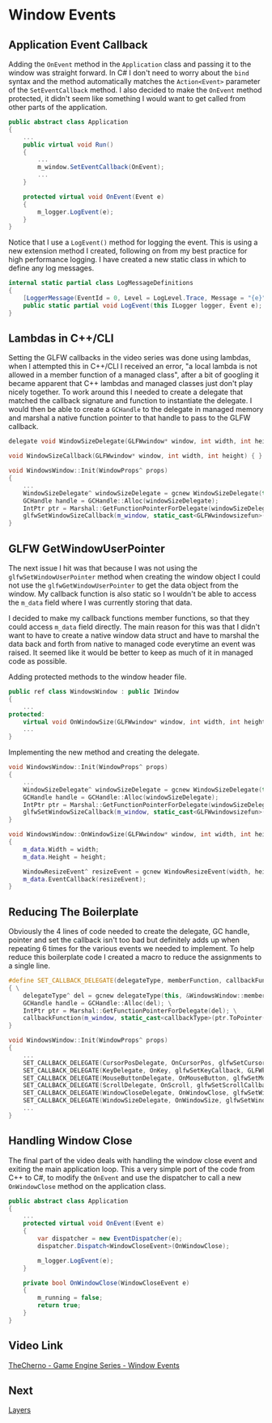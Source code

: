 # Window Events

## Application Event Callback

Adding the `OnEvent` method in the `Application` class and passing it to the window was straight forward. In C# I don't need to worry about the `bind` syntax and the method automatically matches the `Action<Event>` parameter of the `SetEventCallback` method. I also decided to make the `OnEvent` method protected, it didn't seem like something I would want to get called from other parts of the application.

```cs
public abstract class Application
{
    ...
    public virtual void Run()
    {
        ...
        m_window.SetEventCallback(OnEvent);
        ...
    }

    protected virtual void OnEvent(Event e)
    {
        m_logger.LogEvent(e);
    }
}
```

Notice that I use a `LogEvent()` method for logging the event. This is using a new extension method I created, following on from my best practice for high performance logging. I have created a new static class in which to define any log messages.

```cs
internal static partial class LogMessageDefinitions
{
    [LoggerMessage(EventId = 0, Level = LogLevel.Trace, Message = "{e}")]
    public static partial void LogEvent(this ILogger logger, Event e);
}
```

## Lambdas in C++/CLI

Setting the GLFW callbacks in the video series was done using lambdas, when I attempted this in C++/CLI I received an error, "a local lambda is not allowed in a member function of a managed class", after a bit of googling it became apparent that C++ lambdas and managed classes just don't play nicely together. To work around this I needed to create a delegate that matched the callback signature and function to instantiate the delegate. I would then be able to create a `GCHandle` to the delegate in managed memory and marshal a native function pointer to that handle to pass to the GLFW callback.

```c++
delegate void WindowSizeDelegate(GLFWwindow* window, int width, int height);

void WindowSizeCallback(GLFWwindow* window, int width, int height) { }

void WindowsWindow::Init(WindowProps^ props)
{
    ...
    WindowSizeDelegate^ windowSizeDelegate = gcnew WindowSizeDelegate(this, WindowSizeCallback);
    GCHandle handle = GCHandle::Alloc(windowSizeDelegate);
	IntPtr ptr = Marshal::GetFunctionPointerForDelegate(windowSizeDelegate);
	glfwSetWindowSizeCallback(m_window, static_cast<GLFWwindowsizefun>(ptr->ToPointer()));
}
```

## GLFW GetWindowUserPointer

The next issue I hit was that because I was not using the `glfwSetWindowUserPointer` method when creating the window object I could not use the `glfwGetWindowUserPointer` to get the data object from the window. My callback function is also static so I wouldn't be able to access the `m_data` field where I was currently storing that data.

I decided to make my callback functions member functions, so that they could access `m_data` field directly. The main reason for this was that I didn't want to have to create a native window data struct and have to marshal the data back and forth from native to managed code everytime an event was raised. It seemed like it would be better to keep as much of it in managed code as possible.

Adding protected methods to the window header file.
```c++
public ref class WindowsWindow : public IWindow
{
    ...
protected:
    virtual void OnWindowSize(GLFWwindow* window, int width, int height);
    ...
}
```

Implementing the new method and creating the delegate.
```c++
void WindowsWindow::Init(WindowProps^ props)
{
    ...
    WindowSizeDelegate^ windowSizeDelegate = gcnew WindowSizeDelegate(this, &WindowsWindow::OnWindowSize);
    GCHandle handle = GCHandle::Alloc(windowSizeDelegate);
	IntPtr ptr = Marshal::GetFunctionPointerForDelegate(windowSizeDelegate);
	glfwSetWindowSizeCallback(m_window, static_cast<GLFWwindowsizefun>(ptr->ToPointer()));
}

void WindowsWindow::OnWindowSize(GLFWwindow* window, int width, int height)
{
	m_data.Width = width;
	m_data.Height = height;

	WindowResizeEvent^ resizeEvent = gcnew WindowResizeEvent(width, height);
	m_data.EventCallback(resizeEvent);
}
```

## Reducing The Boilerplate

Obviously the 4 lines of code needed to create the delegate, GC handle, pointer and set the callback isn't too bad but definitely adds up when repeating 6 times for the various events we needed to implement. To help reduce this boilerplate code I created a macro to reduce the assignments to a single line.

```c++
#define SET_CALLBACK_DELEGATE(delegateType, memberFunction, callbackFunction, callbackType) \
{ \
	delegateType^ del = gcnew delegateType(this, &WindowsWindow::memberFunction); \
	GCHandle handle = GCHandle::Alloc(del); \
	IntPtr ptr = Marshal::GetFunctionPointerForDelegate(del); \
	callbackFunction(m_window, static_cast<callbackType>(ptr.ToPointer())); \
}

void WindowsWindow::Init(WindowProps^ props)
{
	...
	SET_CALLBACK_DELEGATE(CursorPosDelegate, OnCursorPos, glfwSetCursorPosCallback, GLFWcursorposfun)
	SET_CALLBACK_DELEGATE(KeyDelegate, OnKey, glfwSetKeyCallback, GLFWkeyfun)
	SET_CALLBACK_DELEGATE(MouseButtonDelegate, OnMouseButton, glfwSetMouseButtonCallback, GLFWmousebuttonfun)
	SET_CALLBACK_DELEGATE(ScrollDelegate, OnScroll, glfwSetScrollCallback, GLFWscrollfun)
	SET_CALLBACK_DELEGATE(WindowCloseDelegate, OnWindowClose, glfwSetWindowCloseCallback, GLFWwindowclosefun)
	SET_CALLBACK_DELEGATE(WindowSizeDelegate, OnWindowSize, glfwSetWindowSizeCallback, GLFWwindowsizefun)
    ...
}
```

## Handling Window Close

The final part of the video deals with handling the window close event and exiting the main application loop. This a very simple port of the code from C++ to C#, to modify the `OnEvent` and use the dispatcher to call a new `OnWindowClose` method on the application class.

```cs
public abstract class Application
{
    ...
    protected virtual void OnEvent(Event e)
    {
        var dispatcher = new EventDispatcher(e);
        dispatcher.Dispatch<WindowCloseEvent>(OnWindowClose);

        m_logger.LogEvent(e);
    }

    private bool OnWindowClose(WindowCloseEvent e)
    {
        m_running = false;
        return true;
    }
}
```

## Video Link

[TheCherno - Game Engine Series - Window Events](https://www.youtube.com/watch?v=r74WxFMIEdU&list=PLlrATfBNZ98dC-V-N3m0Go4deliWHPFwT&index=12&ab_channel=TheCherno)

## Next
[Layers](https://github.com/ChrisVicary/Snowflake/blob/main/Documentation/Blog/10-Layers.md)